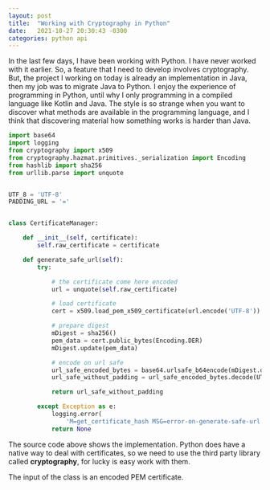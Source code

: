 ```yaml
---
layout: post
title:  "Working with Cryptography in Python"
date:   2021-10-27 20:30:43 -0300
categories: python api
---
```



In the last few days, I have been working with Python. I have never worked with it earlier. So, a feature that I need to develop involves cryptography. But, the project I working on today is already an implementation in Java, then my job was to migrate Java to Python. I enjoy the experience of programming in Python, until why I only programming in a compiled language like Kotlin and Java. The style is so strange when you want to discover what methods are available in the programming language, and I think that discovering material how something works is harder than Java.

```python
import base64
import logging
from cryptography import x509
from cryptography.hazmat.primitives._serialization import Encoding
from hashlib import sha256
from urllib.parse import unquote


UTF_8 = 'UTF-8'
PADDING_URL = '='


class CertificateManager:

    def __init__(self, certificate):
        self.raw_certificate = certificate

    def generate_safe_url(self):
        try:

            # the certificate come here encoded
            url = unquote(self.raw_certificate)

            # load certificate
            cert = x509.load_pem_x509_certificate(url.encode('UTF-8'))

            # prepare digest
            mDigest = sha256()
            pem_data = cert.public_bytes(Encoding.DER)
            mDigest.update(pem_data)

            # encode on url safe
            url_safe_encoded_bytes = base64.urlsafe_b64encode(mDigest.digest())
            url_safe_without_padding = url_safe_encoded_bytes.decode(UTF_8).rstrip(PADDING_URL)

            return url_safe_without_padding

        except Exception as e:
            logging.error(
                'M=get_certificate_hash MSG=error-on-generate-safe-url error={error}.'.format(error=e))
            return None
```

The source code above shows the implementation. Python does have a native way to deal with certificates, so we need to use the third party library called **cryptography**, for lucky is easy work with them.

The input of the class is an encoded PEM certificate.